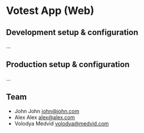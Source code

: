 # Votest App (Web)

## Development setup & configuration

...

## Production setup & configuration

...

## Team

- John John john@john.com
- Alex Alex alex@alex.com
- Volodya Medvid volodya@medvid.com